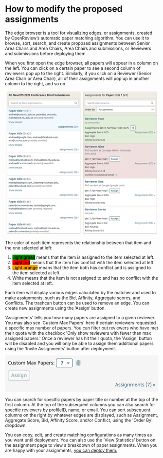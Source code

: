 # How to modify the proposed assignments

The edge browser is a tool for visualizing edges, or assignments, created by OpenReview’s automatic paper matching algorithm. You can use it to browse, sort, search, and create proposed assignments between Senior Area Chairs and Area Chairs, Area Chairs and submissions, or Reviewers and submissions before deploying them.&#x20;

When you first open the edge browser, all papers will appear in a column on the left. You can click on a certain paper to see a second column of reviewers pop up to the right. Similarly, if you click on a Reviewer (Senior Area Chair or Area Chair), all of their assignments will pop up in another column to the right, and so on.

![](<../../../.gitbook/assets/image (8) (1).png>)

The color of each item represents the relationship between that item and the one selected at left:

1. <mark style="background-color:green;">Light green</mark> means that the item is assigned to the item selected at left.&#x20;
2. <mark style="background-color:red;">Light red</mark> means that the item has conflict with the item selected at left.&#x20;
3. <mark style="background-color:orange;">Light orange</mark> means that the item both has conflict and is assigned to the item selected at left.&#x20;
4. White means that the item is not assigned to and has no conflict with the item selected at left.&#x20;

Each item will display various edges calculated by the matcher and used to make assignments, such as the Bid, Affinity, Aggregate scores, and Conflicts. The trashcan button can be used to remove an edge. You can create new assignments using the ‘Assign’ button.

'Assignments' tells you how many papers are assigned to a given reviewer. You may also see 'Custom Max Papers' here if certain reviewers requested a specific max number of papers. You can filter out reviewers who have met their quota with the checkbox 'Only show reviewers with fewer than max assigned papers.' Once a reviewer has hit their quota, the 'Assign' button will be disabled and you will only be able to assign them additional papers using the 'Invite Assignments' button after deployment.

![](<../../../.gitbook/assets/image (6).png>)

You can search for specific papers by paper title or number at the top of the first column. At the top of the subsequent columns you can also search for specific reviewers by profileID, name, or email. You can sort subsequent columns on the right by whatever edges are displayed, such as Assignment, Aggregate Score, Bid, Affinity Score, and/or Conflict, using the 'Order By' dropdown.

You can copy, edit, and create matching configurations as many times as you want until deployment. You can also use the ‘View Statistics’ button on the assignment page to view a breakdown of paper assignments. When you are happy with your assignments, [you can deploy them.](how-to-deploy-the-proposed-assignments.md)
